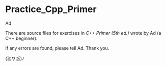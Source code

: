 # Practice_Cpp_Primer
Ad

There are source files for exercises in *C++ Primer (5th ed.)* wrote by Ad (a C++ beginner).

If any errors are found, please tell Ad.
Thank you.

(≧∇≦)ﾉ
